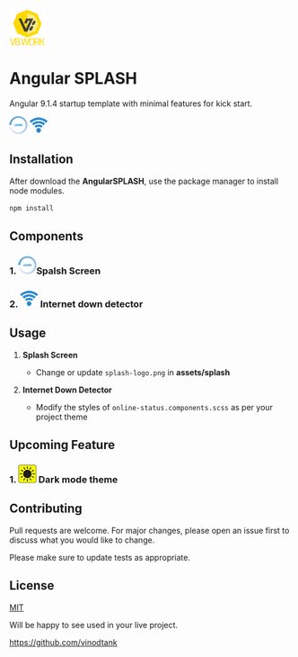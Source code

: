 <img src="https://github.com/vinodtank/AngularSPLASH/blob/master/src/assets/splash/splash-logo.png?raw=true" width="64" height="64" />

# Angular SPLASH

Angular 9.1.4 startup template with minimal features for kick start.

![Splash Screen](https://github.com/vinodtank/AngularSPLASH/blob/master/src/assets/icons/loading.png?raw=true) ![Internet down detector](https://github.com/vinodtank/AngularSPLASH/blob/master/src/assets/icons/wi-fi.png?raw=true)

## Installation

After download the **AngularSPLASH**, use the package manager to install node modules.

```bash
npm install
```

## Components

### 1. ![Splash Screen](https://github.com/vinodtank/AngularSPLASH/blob/master/src/assets/icons/loading.png?raw=true)Spalsh Screen

### 2. ![Internet down detector](https://github.com/vinodtank/AngularSPLASH/blob/master/src/assets/icons/wi-fi.png?raw=true) Internet down detector

## Usage

1. **Splash Screen**
    * Change or update `splash-logo.png` in **assets/splash**

2. **Internet Down Detector**
    * Modify the styles of `online-status.components.scss` as per your project theme

## Upcoming Feature

### 1. ![Night Mode support](https://github.com/vinodtank/AngularSPLASH/blob/master/src/assets/icons/dark-theme.png?raw=true) Dark mode theme

## Contributing

Pull requests are welcome. For major changes, please open an issue first to discuss what you would like to change.

Please make sure to update tests as appropriate.

## License

[MIT](https://choosealicense.com/licenses/mit/)

Will be happy to see used in your live project.

https://github.com/vinodtank